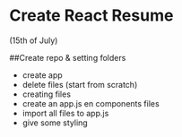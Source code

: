 # Create React Resume

(15th of July)

##Create repo & setting folders

- create app
- delete files (start from scratch)
- creating files
- create an app.js en components files
- import all files to app.js
- give some styling
